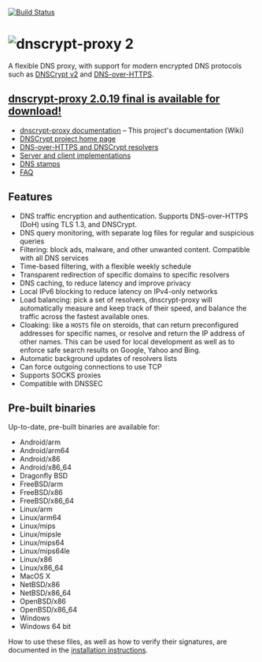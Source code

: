 [![Build Status](https://travis-ci.org/jedisct1/dnscrypt-proxy.svg?branch=master)](https://travis-ci.org/jedisct1/dnscrypt-proxy?branch=master)

# ![dnscrypt-proxy 2](https://raw.github.com/jedisct1/dnscrypt-proxy/master/logo.png?3)

A flexible DNS proxy, with support for modern encrypted DNS protocols such as [DNSCrypt v2](https://dnscrypt.info/protocol) and [DNS-over-HTTPS](https://www.rfc-editor.org/rfc/rfc8484.txt).

## [dnscrypt-proxy 2.0.19 final is available for download!](https://github.com/jedisct1/dnscrypt-proxy/releases/latest)

* [dnscrypt-proxy documentation](https://dnscrypt.info/doc) – This project's documentation (Wiki)
* [DNSCrypt project home page](https://dnscrypt.info/)
* [DNS-over-HTTPS and DNSCrypt resolvers](https://dnscrypt.info/public-servers)
* [Server and client implementations](https://dnscrypt.info/implementations)
* [DNS stamps](https://dnscrypt.info/stamps)
* [FAQ](https://dnscrypt.info/faq)

## Features

* DNS traffic encryption and authentication. Supports DNS-over-HTTPS (DoH) using TLS 1.3, and DNSCrypt.
* DNS query monitoring, with separate log files for regular and suspicious queries
* Filtering: block ads, malware, and other unwanted content. Compatible with all DNS services
* Time-based filtering, with a flexible weekly schedule
* Transparent redirection of specific domains to specific resolvers
* DNS caching, to reduce latency and improve privacy
* Local IPv6 blocking to reduce latency on IPv4-only networks
* Load balancing: pick a set of resolvers, dnscrypt-proxy will automatically measure and keep track of their speed, and balance the traffic across the fastest available ones.
* Cloaking: like a `HOSTS` file on steroids, that can return preconfigured addresses for specific names, or resolve and return the IP address of other names. This can be used for local development as well as to enforce safe search results on Google, Yahoo and Bing.
* Automatic background updates of resolvers lists
* Can force outgoing connections to use TCP
* Supports SOCKS proxies
* Compatible with DNSSEC

## Pre-built binaries

Up-to-date, pre-built binaries are available for:

* Android/arm
* Android/arm64
* Android/x86
* Android/x86_64
* Dragonfly BSD
* FreeBSD/arm
* FreeBSD/x86
* FreeBSD/x86_64
* Linux/arm
* Linux/arm64
* Linux/mips
* Linux/mipsle
* Linux/mips64
* Linux/mips64le
* Linux/x86
* Linux/x86_64
* MacOS X
* NetBSD/x86
* NetBSD/x86_64
* OpenBSD/x86
* OpenBSD/x86_64
* Windows
* Windows 64 bit

How to use these files, as well as how to verify their signatures, are documented in the [installation instructions](https://github.com/jedisct1/dnscrypt-proxy/wiki/installation).
